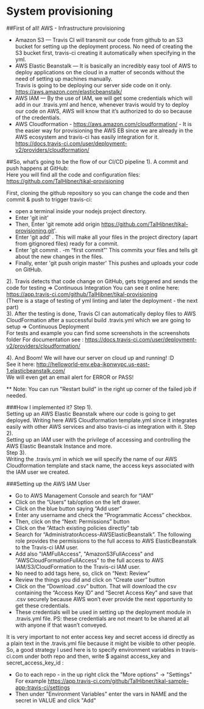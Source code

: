 # System provisioning



##First of all! AWS - Infrastructure provisioning
- Amazon S3 — Travis CI will transmit our code from github to an S3 bucket for setting up the deployment process. No need of creating the S3 bucket first, travis-ci creating it automatically when specifying in the yml.
- AWS Elastic Beanstalk — It is basically an incredibly easy tool of AWS to deploy applications on the cloud in a matter of seconds without the need of setting up machines manually.  
  Travis is going to be deploying our server side code on it only.  
  https://aws.amazon.com/elasticbeanstalk/
- AWS IAM — By the use of IAM, we will get some credentials which will add in our .travis.yml and hence, whenever travis would try to deploy our code on AWS, AWS will know that it’s authorized to do so because of the credentials.  
- AWS Cloudformation - https://aws.amazon.com/cloudformation/ - It is the easier way for provisioning the AWS EB since we are already in the AWS ecosystem and travis-ci has easily integration for it.  
  https://docs.travis-ci.com/user/deployment-v2/providers/cloudformation/

##So, what’s going to be the flow of our CI/CD pipeline
1). A commit and push happens at GitHub:  
Here you will find all the code and configuration files:    
https://github.com/TalHibner/tikal-provisioning

First, cloning the github repository so you can change the code and then commit & push to trigger travis-ci:
- open a terminal inside your nodejs project directory.
- Enter 'git init'
- Then, Enter 'git remote add origin https://github.com/TalHibner/tikal-provisioning.git'.
- Enter 'git add' . This will make all your files in the project directory (apart from gitignored files) ready for a commit.
- Enter 'git commit . -m “first commit”' This commits your files and tells git about the new changes in the files.
- Finally, enter 'git push origin master' This pushes and uploads your code on GitHub.

2). Travis detects that code change on GitHub, gets triggered and sends the code for testing => Continuous Integration
You can see it online here:  
https://app.travis-ci.com/github/TalHibner/tikal-provisioning    
(There is a stage of testing of yml linting and later the deployment - the next part)  
3). After the testing is done, Travis CI can automatically deploy files to AWS CloudFormation after a successful build .travis.yml which we are going to setup => Continuous Deployment  
For tests and example you can find some screenshots in the screenshots folder
For documentation see : https://docs.travis-ci.com/user/deployment-v2/providers/cloudformation/

4). And Boom! We will have our server on cloud up and running! :D  
See it here:
http://helloworld-env.eba-ikpnwypc.us-east-1.elasticbeanstalk.com/  
We will even get an email alert for ERROR or PASS!

** Note: You can run "Restart build" in the right up corner of the failed job if needed.

###How I implemented it?
Step 1).  
Setting up an AWS Elastic Beanstalk where our code is going to get deployed.
Writing here AWS Cloudformation template.yml since it integrates easily with other AWS services and also travis-ci as integration with it. 
Step 2).  
Setting up an IAM user with the privilege of accessing and controlling the AWS Elastic Beanstalk Instance and more.  
Step 3).  
Writing the .travis.yml in which we will specify the name of our AWS Cloudformation template and stack name, the access keys associated with the IAM user we created.  

###Setting up the AWS IAM User  

- Go to AWS Management Console and search for “IAM”
- Click on the “Users” tab/option on the left drawer.  
- Click on the blue button saying “Add user”
- Enter any username and check the “Programmatic Access” checkbox.
- Then, click on the “Next: Permissions” button
- Click on the “Attach existing policies directly” tab
- Search for “AdministratorAccess-AWSElasticBeanstalk”. The following role provides the permissions to the full access to AWS ElasticBeanstalk to the Travis-ci IAM user.
- Add also "IAMFullAccess", "AmazonS3FullAccess" and "AWSCloudFormationFullAccess" to the full access to AWS IAM/S3/CloudFormation to the Travis-ci IAM user.
- No need to add tags here, so, click on “Next: Review”
- Review the things you did and click on “Create user” button
- Click on the “Download .csv” button. That will download the csv containing the “Access Key ID” and “Secret Access Key” and save that .csv securely because AWS won’t ever provide the next opportunity to get these credentials.
- These credentials will be used in setting up the deployment module in .travis.yml file.
PS: these credentials are not meant to be shared at all with anyone if that wasn’t conveyed.

It is very important to not enter access key and secret access id directly as a plain text in the .travis.yml file because it might be visible to other people.   
So, a good strategy I used here is to specify environment variables in travis-ci.com under both repo and then, write $<the variable name> against access_key and secret_access_key_id :
- Go to each repo  - in the up right click the "More options" -> "Settings"
  For example https://app.travis-ci.com/github/TalHibner/tikal-sample-app-travis-ci/settings  
- Then under "Environment Variables" enter the vars in NAME and the secret in VALUE and click "Add"
